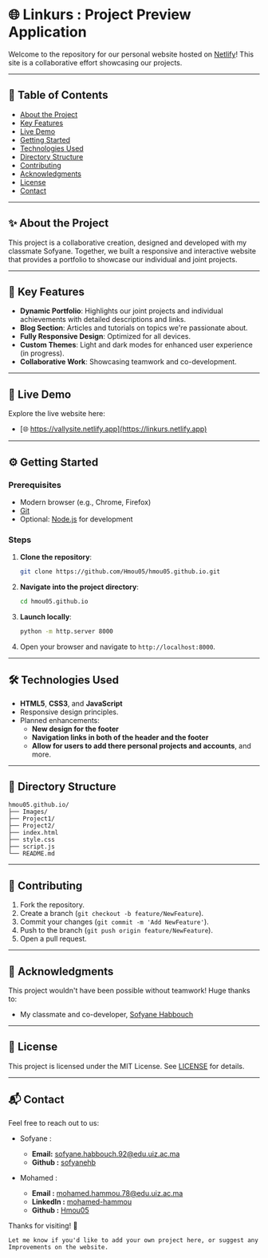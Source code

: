 # 🌐 Linkurs : Project Preview Application

Welcome to the repository for our personal website hosted on [Netlify](https://linkurs.netlify.app/)! This site is a collaborative effort showcasing our projects.  

---

## 📑 Table of Contents
- [About the Project](#about-the-project)
- [Key Features](#key-features)
- [Live Demo](#live-demo)
- [Getting Started](#getting-started)
- [Technologies Used](#technologies-used)
- [Directory Structure](#directory-structure)
- [Contributing](#contributing)
- [Acknowledgments](#acknowledgments)
- [License](#license)
- [Contact](#contact)

---

## ✨ About the Project

This project is a collaborative creation, designed and developed with my classmate Sofyane. Together, we built a responsive and interactive website that provides a portfolio to showcase our individual and joint projects.  

---

## 🚀 Key Features

- **Dynamic Portfolio**: Highlights our joint projects and individual achievements with detailed descriptions and links.
- **Blog Section**: Articles and tutorials on topics we're passionate about.
- **Fully Responsive Design**: Optimized for all devices.
- **Custom Themes**: Light and dark modes for enhanced user experience (in progress).
- **Collaborative Work**: Showcasing teamwork and co-development.

---

## 🎯 Live Demo

Explore the live website here:
- [🌐 https://vallysite.netlify.app](https://linkurs.netlify.app)

---

## ⚙️ Getting Started

### Prerequisites
- Modern browser (e.g., Chrome, Firefox)  
- [Git](https://git-scm.com/)  
- Optional: [Node.js](https://nodejs.org/) for development  

### Steps

1. **Clone the repository**:
   ```bash  
   git clone https://github.com/Hmou05/hmou05.github.io.git  
   ```  

2. **Navigate into the project directory**:
   ```bash  
   cd hmou05.github.io  
   ```  

3. **Launch locally**:
   ```bash  
   python -m http.server 8000  
   ```  

4. Open your browser and navigate to `http://localhost:8000`.

---

## 🛠️ Technologies Used

- **HTML5**, **CSS3**, and **JavaScript**
- Responsive design principles.
- Planned enhancements:
    - **New design for the footer**
    - **Navigation links in both of the header and the footer**
    - **Allow for users to add there personal projects and accounts**, and more.

---

## 📁 Directory Structure

```plaintext  
hmou05.github.io/
├── Images/
├── Project1/ 
├── Project2/
├── index.html  
├── style.css
├── script.js
└── README.md
```  

---

## 🙌 Contributing

1. Fork the repository.  
2. Create a branch (`git checkout -b feature/NewFeature`).  
3. Commit your changes (`git commit -m 'Add NewFeature'`).  
4. Push to the branch (`git push origin feature/NewFeature`).  
5. Open a pull request.  

---

## 🤝 Acknowledgments

This project wouldn't have been possible without teamwork! Huge thanks to:  
- My classmate and co-developer, [Sofyane Habbouch](#)  

---

## 📜 License

This project is licensed under the MIT License. See [LICENSE](LICENSE) for details.  

---

## 📬 Contact

Feel free to reach out to us:  
- Sofyane :
    - **Email:** [sofyane.habbouch.92@edu.uiz.ac.ma](mailto:teammate.email@example.com)
    - **Github :** [sofyanehb](https://github.com/sofyanehb)

- Mohamed :
    - **Email :** [mohamed.hammou.78@edu.uiz.ac.ma](mailto:your.email@example.com)
    - **LinkedIn :** [mohamed-hammou](https://linkedin.com/in/yourprofile)
    - **Github :** [Hmou05](https://github.com/hmou05)

Thanks for visiting! 🌟
```
Let me know if you'd like to add your own project here, or suggest any Improvements on the website.
